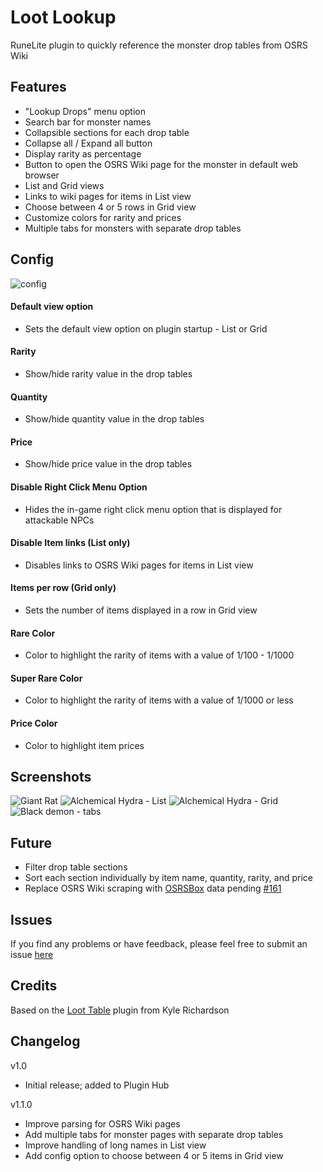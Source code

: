 # Loot Lookup

RuneLite plugin to quickly reference the monster drop tables from OSRS Wiki

## Features

- "Lookup Drops" menu option
- Search bar for monster names
- Collapsible sections for each drop table
- Collapse all / Expand all button
- Display rarity as percentage
- Button to open the OSRS Wiki page for the monster in default web browser
- List and Grid views
- Links to wiki pages for items in List view
- Choose between 4 or 5 rows in Grid view
- Customize colors for rarity and prices
- Multiple tabs for monsters with separate drop tables


Config
------

![config](https://i.imgur.com/aydtQ55.png)
#### Default view option
  - Sets the default view option on plugin startup - List or Grid
####  Rarity 
  - Show/hide rarity value in the drop tables
####  Quantity 
  - Show/hide quantity value in the drop tables
#### Price 
  - Show/hide price value in the drop tables
#### Disable Right Click Menu Option
  - Hides the in-game right click menu option that is displayed for attackable NPCs
####  Disable Item links (List only)
  - Disables links to OSRS Wiki pages for items in List view
####  Items per row (Grid only)
  - Sets the number of items displayed in a row in Grid view
####  Rare Color
- Color to highlight the rarity of items with a value of 1/100 - 1/1000
####  Super Rare Color
- Color to highlight the rarity of items with a value of 1/1000 or less
####  Price Color
- Color to highlight item prices




Screenshots
-----------
![Giant Rat](https://i.imgur.com/kOpBmOo.png)
![Alchemical Hydra - List](https://i.imgur.com/Qi7VV9q.png)
![Alchemical Hydra - Grid](https://i.imgur.com/60grKG8.png)
![Black demon - tabs](https://i.imgur.com/OlSsUHR.png)

## Future

- Filter drop table sections
- Sort each section individually by item name, quantity, rarity, and price
- Replace OSRS Wiki scraping with [OSRSBox](https://www.osrsbox.com/) data pending [#161](https://github.com/osrsbox/osrsbox-db/issues/161)

## Issues

If you find any problems or have feedback, please feel free to submit an issue [here](https://github.com/donth77/loot-lookup-plugin/issues)

Credits
-------
Based on the [Loot Table](https://github.com/Sir-Kyle-Richardson/OSRS-loottable) plugin from Kyle Richardson

## Changelog
v1.0
- Initial release; added to Plugin Hub

v1.1.0
- Improve parsing for OSRS Wiki pages
- Add multiple tabs for monster pages with separate drop tables
- Improve handling of long names in List view
- Add config option to choose between 4 or 5 items in Grid view

